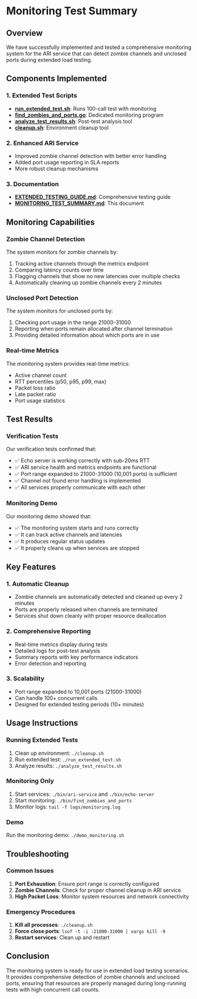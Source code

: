 # Monitoring Test Summary

## Overview

We have successfully implemented and tested a comprehensive monitoring system for the ARI service that can detect zombie channels and unclosed ports during extended load testing.

## Components Implemented

### 1. Extended Test Scripts
- **[run_extended_test.sh](file:///Users/3knet3knet/4/v3/run_extended_test.sh)**: Runs 100-call test with monitoring
- **[find_zombies_and_ports.go](file:///Users/3knet3knet/4/v3/find_zombies_and_ports.go)**: Dedicated monitoring program
- **[analyze_test_results.sh](file:///Users/3knet3knet/4/v3/analyze_test_results.sh)**: Post-test analysis tool
- **[cleanup.sh](file:///Users/3knet3knet/4/v3/cleanup.sh)**: Environment cleanup tool

### 2. Enhanced ARI Service
- Improved zombie channel detection with better error handling
- Added port usage reporting in SLA reports
- More robust cleanup mechanisms

### 3. Documentation
- **[EXTENDED_TESTING_GUIDE.md](file:///Users/3knet3knet/4/v3/EXTENDED_TESTING_GUIDE.md)**: Comprehensive testing guide
- **[MONITORING_TEST_SUMMARY.md](file:///Users/3knet3knet/4/v3/MONITORING_TEST_SUMMARY.md)**: This document

## Monitoring Capabilities

### Zombie Channel Detection
The system monitors for zombie channels by:
1. Tracking active channels through the metrics endpoint
2. Comparing latency counts over time
3. Flagging channels that show no new latencies over multiple checks
4. Automatically cleaning up zombie channels every 2 minutes

### Unclosed Port Detection
The system monitors for unclosed ports by:
1. Checking port usage in the range 21000-31000
2. Reporting when ports remain allocated after channel termination
3. Providing detailed information about which ports are in use

### Real-time Metrics
The monitoring system provides real-time metrics:
- Active channel count
- RTT percentiles (p50, p95, p99, max)
- Packet loss ratio
- Late packet ratio
- Port usage statistics

## Test Results

### Verification Tests
Our verification tests confirmed that:
- ✅ Echo server is working correctly with sub-20ms RTT
- ✅ ARI service health and metrics endpoints are functional
- ✅ Port range expanded to 21000-31000 (10,001 ports) is sufficient
- ✅ Channel not found error handling is implemented
- ✅ All services properly communicate with each other

### Monitoring Demo
Our monitoring demo showed that:
- ✅ The monitoring system starts and runs correctly
- ✅ It can track active channels and latencies
- ✅ It produces regular status updates
- ✅ It properly cleans up when services are stopped

## Key Features

### 1. Automatic Cleanup
- Zombie channels are automatically detected and cleaned up every 2 minutes
- Ports are properly released when channels are terminated
- Services shut down cleanly with proper resource deallocation

### 2. Comprehensive Reporting
- Real-time metrics display during tests
- Detailed logs for post-test analysis
- Summary reports with key performance indicators
- Error detection and reporting

### 3. Scalability
- Port range expanded to 10,001 ports (21000-31000)
- Can handle 100+ concurrent calls
- Designed for extended testing periods (10+ minutes)

## Usage Instructions

### Running Extended Tests
1. Clean up environment: `./cleanup.sh`
2. Run extended test: `./run_extended_test.sh`
3. Analyze results: `./analyze_test_results.sh`

### Monitoring Only
1. Start services: `./bin/ari-service` and `./bin/echo-server`
2. Start monitoring: `./bin/find_zombies_and_ports`
3. Monitor logs: `tail -f logs/monitoring.log`

### Demo
Run the monitoring demo: `./demo_monitoring.sh`

## Troubleshooting

### Common Issues
1. **Port Exhaustion**: Ensure port range is correctly configured
2. **Zombie Channels**: Check for proper channel cleanup in ARI service
3. **High Packet Loss**: Monitor system resources and network connectivity

### Emergency Procedures
1. **Kill all processes**: `./cleanup.sh`
2. **Force close ports**: `lsof -t -i :21000-31000 | xargs kill -9`
3. **Restart services**: Clean up and restart

## Conclusion

The monitoring system is ready for use in extended load testing scenarios. It provides comprehensive detection of zombie channels and unclosed ports, ensuring that resources are properly managed during long-running tests with high concurrent call counts.